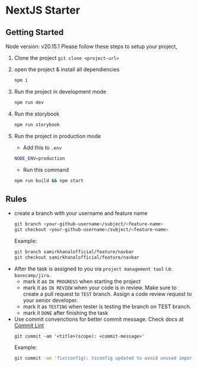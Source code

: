 # NextJS Starter

## Getting Started

Node version: v20.15.1
Please follow these steps to setup your project,

1. Clone the project `git clone <project-url>`
2. open the project & install all dependiencies
   ```bash
   npm i
   ```
3. Run the project in development mode

   ```bash
   npm run dev
   ```

4. Run the storybook

   ```bash
   npm run storybook
   ```

5. Run the project in production mode
   - Add this to `.env`
   ```bash
   NODE_ENV=production
   ```
   - Run this command
   ```bash
   npm run build && npm start
   ```

## Rules

- create a branch with your username and feature name
  ```bash
  git branch <your-github-username>/subject/<feature-name>
  git checkout <your-github-username>/subject/<feature-name>
  ```
  Example:
  ```bash
  git branch samirkhanalofficial/feature/navbar
  git checkout samirkhanalofficial/feature/navbar
  ```
- After the task is assigned to you via `project management tool` i.e. `basecamp/jira`.
  - mark it as `IN PROGRESS` when starting the project
  - mark it as `IN REVIEW` when your code is in review. Make sure to create a pull request to `TEST` branch. Assign a code review request to your senior developer.
  - mark it as `TESTING` when tester is testing the branch on TEST branch.
  - mark it `DONE` after finishing the task
- Use commit convenctions for better commit message. Check docs at [Commit Lint](https://commitlint.js.org/guides/getting-started.html)
  ```
  git commit -am '<title>(scope): <commit-message>'
  ```
  Example:
  ```bash
  git commit -am 'fix(config): tsconfig updated to avoid unused imports and variables'
  ```
